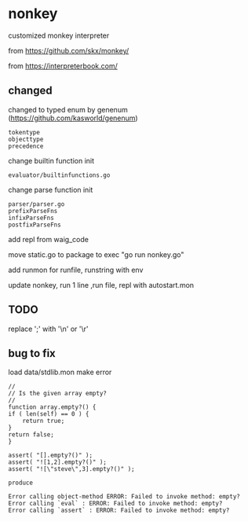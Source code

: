 # nonkey
customized monkey interpreter 

from https://github.com/skx/monkey/

from https://interpreterbook.com/

## changed 

changed to typed enum by genenum (https://github.com/kasworld/genenum)

    tokentype
    objecttype
    precedence

change builtin function init 

    evaluator/builtinfunctions.go

change parse function init 

    parser/parser.go 
    prefixParseFns
    infixParseFns
    postfixParseFns

add repl from waig_code

move static.go to package to exec "go run nonkey.go"  

add runmon for runfile, runstring with env 

update nonkey, run 1 line ,run file, repl with autostart.mon

## TODO

replace ';' with '\n' or '\r'


## bug to fix 

load data/stdlib.mon make error 

    //
    // Is the given array empty?
    //
    function array.empty?() {
    if ( len(self) == 0 ) {
        return true;
    }
    return false;
    }

    assert( "[].empty?()" );
    assert( "![1,2].empty?()" );
    assert( "![\"steve\",3].empty?()" );

    produce 
    
    Error calling object-method ERROR: Failed to invoke method: empty?
    Error calling `eval` : ERROR: Failed to invoke method: empty?
    Error calling `assert` : ERROR: Failed to invoke method: empty?
